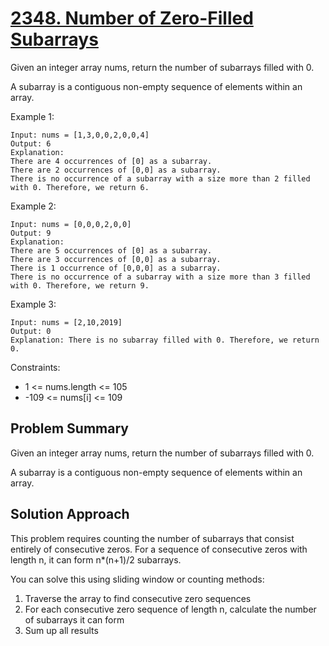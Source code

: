 # [2348. Number of Zero-Filled Subarrays](https://leetcode.com/problems/number-of-zero-filled-subarrays/)

Given an integer array nums, return the number of subarrays filled with 0.

A subarray is a contiguous non-empty sequence of elements within an array.

Example 1:

```
Input: nums = [1,3,0,0,2,0,0,4]
Output: 6
Explanation: 
There are 4 occurrences of [0] as a subarray.
There are 2 occurrences of [0,0] as a subarray.
There is no occurrence of a subarray with a size more than 2 filled with 0. Therefore, we return 6.
```

Example 2:

```
Input: nums = [0,0,0,2,0,0]
Output: 9
Explanation:
There are 5 occurrences of [0] as a subarray.
There are 3 occurrences of [0,0] as a subarray.
There is 1 occurrence of [0,0,0] as a subarray.
There is no occurrence of a subarray with a size more than 3 filled with 0. Therefore, we return 9.
```

Example 3:

```
Input: nums = [2,10,2019]
Output: 0
Explanation: There is no subarray filled with 0. Therefore, we return 0.
```

Constraints:

- 1 <= nums.length <= 105
- -109 <= nums[i] <= 109

## Problem Summary

Given an integer array nums, return the number of subarrays filled with 0.

A subarray is a contiguous non-empty sequence of elements within an array.

## Solution Approach

This problem requires counting the number of subarrays that consist entirely of consecutive zeros. For a sequence of consecutive zeros with length n, it can form n*(n+1)/2 subarrays.

You can solve this using sliding window or counting methods:
1. Traverse the array to find consecutive zero sequences
2. For each consecutive zero sequence of length n, calculate the number of subarrays it can form
3. Sum up all results
